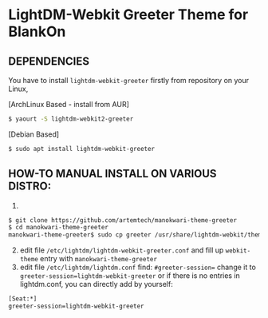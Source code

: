 # LightDM-Webkit Greeter Theme for BlankOn
## DEPENDENCIES
You have to install ```lightdm-webkit-greeter``` firstly from repository on your Linux,

[ArchLinux Based - install from AUR]
```bash
$ yaourt -S lightdm-webkit2-greeter
```
[Debian Based]
```bash
$ sudo apt install lightdm-webkit-greeter
```

## HOW-TO MANUAL INSTALL ON VARIOUS DISTRO:
1.
```bash
$ git clone https://github.com/artemtech/manokwari-theme-greeter
$ cd manokwari-theme-greeter
manokwari-theme-greeter$ sudo cp greeter /usr/share/lightdm-webkit/themes/manokwari-theme-greeter
```
2. edit file ```/etc/lightdm/lightdm-webkit-greeter.conf``` and fill up ```webkit-theme``` entry with ```manokwari-theme-greeter```
3. edit file ```/etc/lightdm/lightdm.conf``` find: `#greeter-session=` change it to `greeter-session=lightdm-webkit-greeter`
or
if there is no entries in lightdm.conf, you can directly add by yourself:
```bash
[Seat:*]
greeter-session=lightdm-webkit-greeter
```
